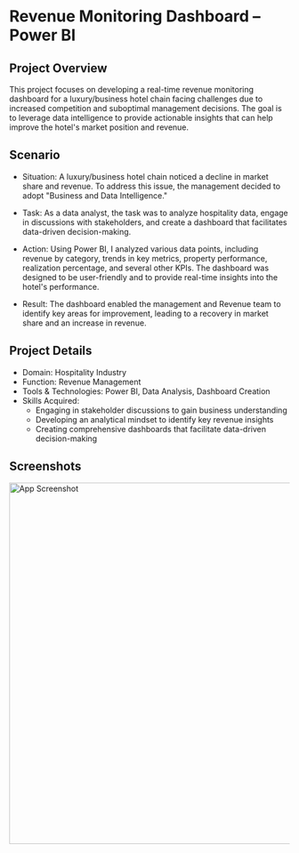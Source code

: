
# Revenue Monitoring Dashboard – Power BI


## Project Overview

This project focuses on developing a real-time revenue monitoring dashboard for a luxury/business hotel chain facing challenges due to increased competition and suboptimal management decisions. The goal is to leverage data intelligence to provide actionable insights that can help improve the hotel's market position and revenue.

## Scenario

* Situation:
  A luxury/business hotel chain noticed a decline in market share and revenue. To address this issue, the management decided to adopt "Business and Data Intelligence."

* Task:
  As a data analyst, the task was to analyze hospitality data, engage in discussions with stakeholders, and create a dashboard that facilitates data-driven decision-making.

* Action:
  Using Power BI, I analyzed various data points, including revenue by category, trends in key metrics, property performance, realization percentage, and several other KPIs. The dashboard was designed to be user-friendly and to provide real-time insights into the hotel's performance.

* Result:
  The dashboard enabled the management and Revenue team to identify key areas for improvement, leading to a recovery in market share and an increase in revenue.
## Project Details

* Domain: Hospitality Industry
* Function: Revenue Management
* Tools & Technologies: Power BI, Data Analysis, Dashboard Creation
* Skills Acquired:
  * Engaging in stakeholder discussions to gain business understanding
  * Developing an analytical mindset to identify key revenue insights
  * Creating comprehensive dashboards that facilitate data-driven decision-making
## Screenshots

<img src="https://github.com/AbhishekY9/Revenue-Monitoring-Dashboard/blob/main/fig/Revenue%20Monitoring%20Dashboard_page-0001.jpg" alt="App Screenshot" width="650">

